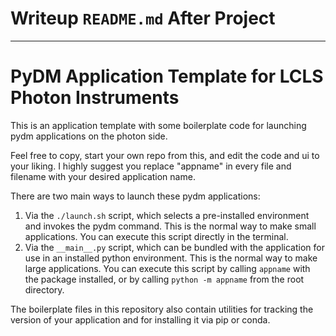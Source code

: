 # Writeup `README.md` After Project

---

# PyDM Application Template for LCLS Photon Instruments

This is an application template with some boilerplate code for launching
pydm applications on the photon side.

Feel free to copy, start your own repo from this, and edit the code and
ui to your liking. I highly suggest you replace "appname" in every file and
filename with your desired application name.

There are two main ways to launch these pydm applications:
1. Via the `./launch.sh` script, which selects a pre-installed environment
   and invokes the pydm command. This is the normal way to make small
   applications. You can execute this script directly in the terminal.
2. Via the `__main__.py` script, which can be bundled with the application
   for use in an installed python environment. This is the normal way to
   make large applications. You can execute this script by calling `appname`
   with the package installed, or by calling `python -m appname` from the
   root directory.

The boilerplate files in this repository also contain utilities for tracking
the version of your application and for installing it via pip or conda.
